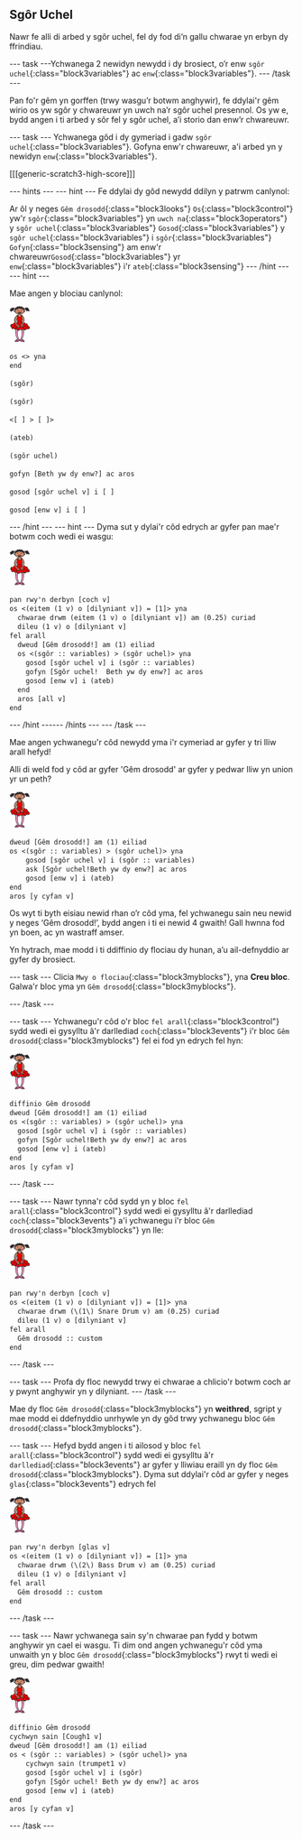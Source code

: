 ## Sgôr Uchel

Nawr fe alli di arbed y sgôr uchel, fel dy fod di’n gallu chwarae yn erbyn dy ffrindiau.

--- task ---Ychwanega 2 newidyn newydd i dy brosiect, o’r enw `sgôr uchel`{:class="block3variables"} ac `enw`{:class="block3variables"}. --- /task ---

Pan fo'r gêm yn gorffen (trwy wasgu’r botwm anghywir), fe ddylai'r gêm wirio os yw sgôr y chwareuwr yn uwch na’r sgôr uchel presennol. Os yw e, bydd angen i ti arbed y sôr fel y sgôr uchel, a’i storio dan enw’r chwareuwr.

--- task --- Ychwanega gôd i dy gymeriad i gadw `sgôr uchel`{:class="block3variables"}. Gofyna enw'r chwareuwr, a'i arbed yn y newidyn `enw`{:class="block3variables"}.

[[[generic-scratch3-high-score]]]

--- hints ---
 --- hint --- Fe ddylai dy gôd newydd ddilyn y patrwm canlynol:

Ar ôl y neges `Gêm drosodd`{:class="block3looks"} `Os`{:class="block3control"} yw'r `sgôr`{:class="block3variables"} yn `uwch na`{:class="block3operators"} y `sgôr uchel`{:class="block3variables"} `Gosod`{:class="block3variables"} y `sgôr uchel`{:class="block3variables"} i `sgôr`{:class="block3variables"} `Gofyn`{:class="block3sensing"} am enw'r chwareuwr`Gosod`{:class="block3variables"} yr `enw`{:class="block3variables"} i'r `ateb`{:class="block3sensing"}
--- /hint ---
 --- hint ---

Mae angen y blociau canlynol:

![ballerina](images/ballerina.png)

```blocks3
os <> yna
end

(sgôr)

(sgôr)

<[ ] > [ ]>

(ateb)

(sgôr uchel)

gofyn [Beth yw dy enw?] ac aros

gosod [sgôr uchel v] i [ ]

gosod [enw v] i [ ] 
```

--- /hint --- --- hint --- Dyma sut y dylai'r côd edrych ar gyfer pan mae'r botwm coch wedi ei wasgu:

![ballerina](images/ballerina.png)

```blocks3
pan rwy'n derbyn [coch v]
os <(eitem (1 v) o [dilyniant v]) = [1]> yna 
  chwarae drwm (eitem (1 v) o [dilyniant v]) am (0.25) curiad
  dileu (1 v) o [dilyniant v]
fel arall 
  dweud [Gêm drosodd!] am (1) eiliad
  os <(sgôr :: variables) > (sgôr uchel)> yna 
    gosod [sgôr uchel v] i (sgôr :: variables)
    gofyn [Sgôr uchel!  Beth yw dy enw?] ac aros
    gosod [enw v] i (ateb)
  end
  aros [all v]
end
```

--- /hint ------ /hints --- --- /task ---

Mae angen ychwanegu'r côd newydd yma i'r cymeriad ar gyfer y tri lliw arall hefyd!

Alli di weld fod y côd ar gyfer 'Gêm drosodd' ar gyfer y pedwar lliw yn union yr un peth?

![ballerina](images/ballerina.png)

```blocks3
dweud [Gêm drosodd!] am (1) eiliad
os <(sgôr :: variables) > (sgôr uchel)> yna 
    gosod [sgôr uchel v] i (sgôr :: variables)
    ask [Sgôr uchel!Beth yw dy enw?] ac aros
    gosod [enw v] i (ateb)
end
aros [y cyfan v]
```

Os wyt ti byth eisiau newid rhan o’r côd yma, fel ychwanegu sain neu newid y neges ‘Gêm drosodd!’, bydd angen i ti ei newid 4 gwaith! Gall hwnna fod yn boen, ac yn wastraff amser.

Yn hytrach, mae modd i ti ddiffinio dy flociau dy hunan, a’u ail-defnyddio ar gyfer dy brosiect.

--- task --- Clicia `Mwy o flociau`{:class="block3myblocks"}, yna **Creu bloc**. Galwa'r bloc yma yn `Gêm drosodd`{:class="block3myblocks"}.

--- /task ---

--- task --- Ychwanegu'r côd o'r bloc `fel arall`{:class="block3control"} sydd wedi ei gysylltu â'r darllediad `coch`{:class="block3events"} i'r bloc `Gêm drosodd`{:class="block3myblocks"} fel ei fod yn edrych fel hyn:

![ballerina](images/ballerina.png)

```blocks3
diffinio Gêm drosodd
dweud [Gêm drosodd!] am (1) eiliad
os <(sgôr :: variables) > (sgôr uchel)> yna 
  gosod [sgôr uchel v] i (sgôr :: variables)
  gofyn [Sgôr uchel!Beth yw dy enw?] ac aros
  gosod [enw v] i (ateb)
end
aros [y cyfan v]
```

--- /task ---

--- task --- Nawr tynna'r côd sydd yn y bloc `fel arall`{:class="block3control"} sydd wedi ei gysylltu â'r darllediad `coch`{:class="block3events"} a'i ychwanegu i'r bloc `Gêm drosodd`{:class="block3myblocks"} yn lle:

![ballerina](images/ballerina.png)

```blocks3
pan rwy'n derbyn [coch v]
os <(eitem (1 v) o [dilyniant v]) = [1]> yna 
  chwarae drwm (\(1\) Snare Drum v) am (0.25) curiad
  dileu (1 v) o [dilyniant v]
fel arall 
  Gêm drosodd :: custom
end
```

--- /task ---

--- task --- Profa dy floc newydd trwy ei chwarae a chlicio'r botwm coch ar y pwynt anghywir yn y dilyniant. --- /task ---

Mae dy floc `Gêm drosodd`{:class="block3myblocks"} yn **weithred**, sgript y mae modd ei ddefnyddio unrhywle yn dy gôd trwy ychwanegu bloc `Gêm drosodd`{:class="block3myblocks"}.

--- task --- Hefyd bydd angen i ti ailosod y bloc `fel arall`{:class="block3control"} sydd wedi ei gysylltu â'r `darllediad`{:class="block3events"} ar gyfer y lliwiau eraill yn dy floc `Gêm drosodd`{:class="block3myblocks"}. Dyma sut ddylai'r côd ar gyfer y neges `glas`{:class="block3events"} edrych fel

![ballerina](images/ballerina.png)

```blocks3
pan rwy'n derbyn [glas v]
os <(eitem (1 v) o [dilyniant v]) = [1]> yna 
  chwarae drwm (\(2\) Bass Drum v) am (0.25) curiad
  dileu (1 v) o [dilyniant v]
fel arall 
  Gêm drosodd :: custom
end
```

--- /task ---

--- task --- Nawr ychwanega sain sy'n chwarae pan fydd y botwm anghywir yn cael ei wasgu. Ti dim ond angen ychwanegu'r côd yma unwaith yn y bloc `Gêm drosodd`{:class="block3myblocks"} rwyt ti wedi ei greu, dim pedwar gwaith!

![ballerina](images/ballerina.png)

```blocks3
diffinio Gêm drosodd
cychwyn sain [Cough1 v]
dweud [Gêm drosodd!] am (1) eiliad
os < (sgôr :: variables) > (sgôr uchel)> yna 
    cychwyn sain (trumpet1 v)
    gosod [sgôr uchel v] i (sgôr)
    gofyn [Sgôr uchel! Beth yw dy enw?] ac aros
    gosod [enw v] i (ateb)
end
aros [y cyfan v]
```

--- /task ---
